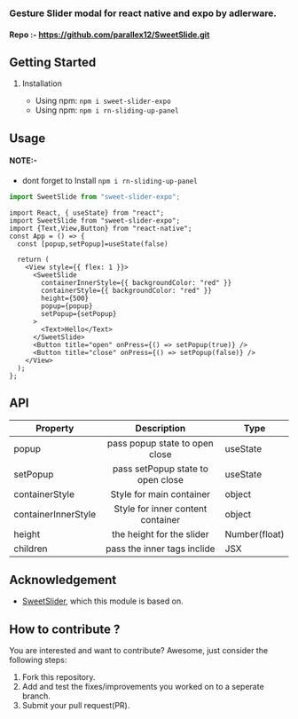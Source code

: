 ### Gesture Slider modal for react native and expo by adlerware.

#### Repo :- https://github.com/parallex12/SweetSlide.git

## Getting Started

1. Installation

   - Using npm: `npm i sweet-slider-expo`
   - Using npm: `npm i rn-sliding-up-panel`

## Usage

#### NOTE:- 
  - dont forget to Install `npm i rn-sliding-up-panel`

```javascript
import SweetSlide from "sweet-slider-expo";
```

```JSX
import React, { useState} from "react";
import SweetSlide from "sweet-slider-expo";
import {Text,View,Button} from "react-native";
const App = () => {
  const [popup,setPopup]=useState(false)

  return (
    <View style={{ flex: 1 }}>
      <SweetSlide
        containerInnerStyle={{ backgroundColor: "red" }}
        containerStyle={{ backgroundColor: "red" }}
        height={500}
        popup={popup}
        setPopup={setPopup}
      >
        <Text>Hello</Text>
      </SweetSlide>
      <Button title="open" onPress={() => setPopup(true)} />
      <Button title="close" onPress={() => setPopup(false)} />
    </View>
  );
};

```

## API

| Property            |                Description                | Type          |
| ------------------- | :---------------------------------------: | ------------- |
| popup               |      pass popup state to open close       | useState      |
| setPopup            |     pass setPopup state to open close     | useState      |
| containerStyle      |         Style for main container          | object        |
| containerInnerStyle |     Style for inner content container     | object        |
| height              |         the height for the slider         | Number(float) |
| children            | pass the inner tags inclide <SweetSlider> | JSX           |

## Acknowledgement

- <a href="https://github.com/parallex12/SweetSlide.git">SweetSlider</a>, which this module is based on.

## How to contribute ?

You are interested and want to contribute? Awesome, just consider the following steps:

1. Fork this repository.
2. Add and test the fixes/improvements you worked on to a seperate branch.
3. Submit your pull request(PR).
